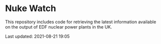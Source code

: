 # Nuke Watch

This repository includes code for retrieving the latest information available on the output of EDF nuclear power plants in the UK.

Last updated: 2021-08-21 19:05
